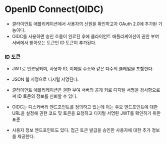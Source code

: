 # OpenID Connect(OIDC)
- 클라이언트 애플리케이션에서 사용자의 신원을 확인하고자 OAuth 2.0에 추가된 기능이다.
- OIDC를 사용하면 승인 흐름이 완료된 후에 클라이언트 애플리케이션이 권한 부여 서버에서 받아오는 토큰인 ID 토큰이 추가된다.
### ID 토큰
- JWT로 인코딩되며, 사용자 ID, 이메일 주소와 같은 다수의 클레임을 포함한다.
- JSON 웹 서명으로 디지털 서명된다.
- 클라이언트 애플리케이션은 권한 부여 서버의 공개 키로 디지털 서명을 검사함으로써 ID 토큰의 정보를 신뢰할 수 있다.

- OIDC는 디스커버리 엔드포인트를 정의하고 있는데 이는 주요 엔드포인트에 대한 URL을 설정해 권한 코드 및 토큰을 요청하고 디지털 서명된 JWT를 확인하기 위한 표준
- 사용자 정보 엔드포인트도 있다. 접근 토큰 발급을 승인한 사용자에 대한 추가 정보를 제공한다.